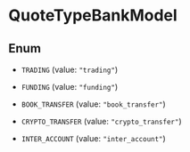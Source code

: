

# QuoteTypeBankModel

## Enum


* `TRADING` (value: `"trading"`)

* `FUNDING` (value: `"funding"`)

* `BOOK_TRANSFER` (value: `"book_transfer"`)

* `CRYPTO_TRANSFER` (value: `"crypto_transfer"`)

* `INTER_ACCOUNT` (value: `"inter_account"`)



